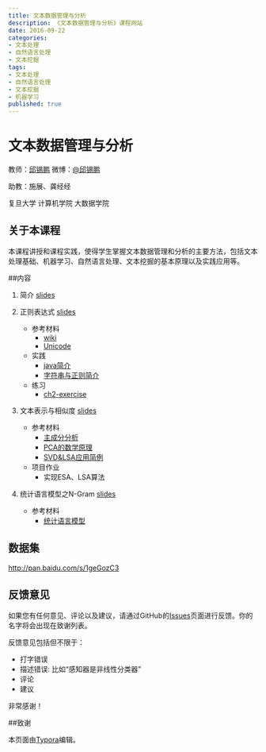 ```yaml
---
title: 文本数据管理与分析
description: 《文本数据管理与分析》课程网站
date: 2016-09-22
categories:
- 文本处理
- 自然语言处理
- 文本挖掘
tags:
- 文本处理
- 自然语言处理
- 文本挖掘
- 机器学习
published: true
---
```


# 文本数据管理与分析
教师：[邱锡鹏](http://nlp.fudan.edu.cn/xpqiu)  微博：[@邱锡鹏](http://weibo.com/xpqiu)

助教：施展、龚经经

复旦大学 计算机学院 大数据学院

## 关于本课程

本课程讲授和课程实践，使得学生掌握文本数据管理和分析的主要方法，包括文本处理基础、机器学习、自然语言处理、文本挖掘的基本原理以及实践应用等。



##内容

1.   简介 [slides](ch1.pdf)
2.   正则表达式 [slides](ch2.pdf) 

     - 参考材料
       - [wiki](https://en.wikipedia.org/wiki/Regular_expression)
       - [Unicode](https://en.wikipedia.org/wiki/Unicode)
     - 实践
       - [java简介](Java简介)
       - [字符串与正则简介](Java中字符串及正则表达式简介)
     - 练习
       - [ch2-exercise](ch2-exercise)
3.   文本表示与相似度 [slides](ch3.pdf)
     - 参考材料
       - [主成分分析](http://ufldl.stanford.edu/wiki/index.php/%E4%B8%BB%E6%88%90%E5%88%86%E5%88%86%E6%9E%90)
       - [PCA的数学原理](http://blog.codinglabs.org/articles/pca-tutorial.html)
       - [SVD&LSA应用简例](Sample)
     - 项目作业
       - 实现ESA、LSA算法
4.   统计语言模型之N-Gram [slides](ch4.pdf)
     - 参考材料
       - [统计语言模型](LMmodel)



## 数据集

http://pan.baidu.com/s/1geGozC3

## 反馈意见

如果您有任何意见、评论以及建议，请通过GitHub的[Issues](https://github.com/textprocessing/textprocessing.github.io/issues)页面进行反馈。你的名字将会出现在致谢列表。

反馈意见包括但不限于：

* 打字错误
* 描述错误: 比如“感知器是非线性分类器”
* 评论
* 建议

非常感谢！



##致谢

本页面由[Typora](http://www.typora.io/)编辑。
